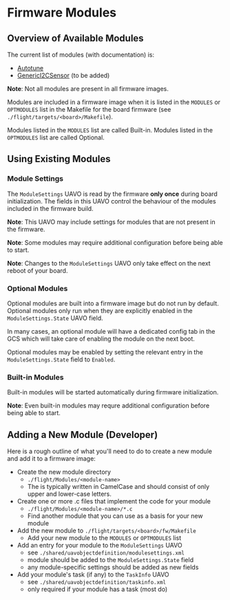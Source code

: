 # Firmware Modules

## Overview of Available Modules #

The current list of modules (with documentation) is:

* [Autotune](./autotune.md)
* [GenericI2CSensor]() (to be added)

**Note**: Not all modules are present in all firmware images.

Modules are included in a firmware image when it is listed in the `MODULES` or `OPTMODULES` list in the Makefile for the board firmware (see `./flight/targets/<board>/Makefile`).

Modules listed in the `MODULES` list are called Built-in.  Modules listed in the `OPTMODULES` list are called Optional.

## Using Existing Modules #

### Module Settings ##

The `ModuleSettings` UAVO is read by the firmware **only once** during board initialization.  The fields in this UAVO control the behaviour of the modules included in the firmware build.

**Note**: This UAVO may include settings for modules that are not present in the firmware.

**Note**: Some modules may require additional configuration before being able to start.

**Note**: Changes to the `ModuleSettings` UAVO only take effect on the next reboot of your board.

### Optional Modules ##

Optional modules are built into a firmware image but do not run by default.  Optional modules only run when they are explicitly enabled in the `ModuleSettings.State` UAVO field.

In many cases, an optional module will have a dedicated config tab in the GCS which will take care of enabling the module on the next boot.

Optional modules may be enabled by setting the relevant entry in the `ModuleSettings.State` field to `Enabled`.

### Built-in Modules ##

Built-in modules will be started automatically during firmware initialization.

**Note**: Even built-in modules may requre additional configuration before being able to start.

## Adding a New Module (Developer) #

Here is a rough outline of what you'll need to do to create a new module and add it to a firmware image:
* Create the new module directory
  * `./flight/Modules/<module-name>`
  * The <module-name> is typically written in CamelCase and should consist of only upper and lower-case letters.
* Create one or more .c files that implement the code for your module
  * `./flight/Modules/<module-name>/*.c`
  * Find another module that you can use as a basis for your new module
* Add the new module to `./flight/targets/<board>/fw/Makefile`
  * Add your new module to the `MODULES` or `OPTMODULES` list
* Add an entry for your module to the `ModuleSettings` UAVO
  * see `./shared/uavobjectdefinition/modulesettings.xml`
  * module should be added to the `ModuleSettings.State` field
  * any module-specific settings should be added as new fields
* Add your module's task (if any) to the `TaskInfo` UAVO
  * see `./shared/uavobjectdefinition/taskinfo.xml`
  * only required if your module has a task (most do)
